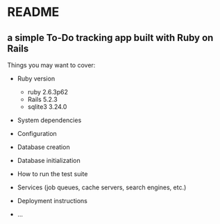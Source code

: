 # README

## a simple To-Do tracking app built with Ruby on Rails

Things you may want to cover:

* Ruby version
	- ruby 2.6.3p62
	- Rails 5.2.3
	- sqlite3 3.24.0

* System dependencies

* Configuration

* Database creation

* Database initialization

* How to run the test suite

* Services (job queues, cache servers, search engines, etc.)

* Deployment instructions

* ...
